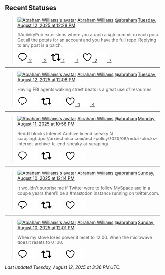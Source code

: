 ## Recent Statuses

> <a href="https://indieweb.social/@abraham"><img alt="Abraham Williams's avatar" src="https://cdn.masto.host/indiewebsocial/accounts/avatars/109/292/540/382/343/163/original/d00f2e03ce9c85b1.jpg" height="24" width="24" ></a> [Abraham Williams](https://indieweb.social/@abraham) [@abraham](https://indieweb.social/@abraham) [Tuesday, August 12, 2025 at 12:28 PM](https://indieweb.social/@abraham/115015790820344755)
>
> #ActivityPub extensions where you attach a #git commit to each post. Get all the potsts for an account and you have the full repo. Replying to any post is a patch.
>
> [![Reply](./images/reply_light.svg#gh-light-mode-only "Reply")&ensp;2](https://indieweb.social/@abraham/115015790820344755#gh-light-mode-only)[![Reply](./images/reply.svg#gh-dark-mode-only "Reply")&ensp;2](https://indieweb.social/@abraham/115015790820344755#gh-dark-mode-only)&emsp;[![Boost](./images/retweet_light.svg#gh-light-mode-only "Boost")&ensp;1](https://indieweb.social/@abraham/115015790820344755#gh-light-mode-only)[![Boost](./images/retweet.svg#gh-dark-mode-only "Boost")&ensp;1](https://indieweb.social/@abraham/115015790820344755#gh-dark-mode-only)&emsp;[![Favorite](./images/like_light.svg#gh-light-mode-only "Favorite")&ensp;2](https://indieweb.social/@abraham/115015790820344755#gh-light-mode-only)[![Favorite](./images/like.svg#gh-dark-mode-only "Favorite")&ensp;2](https://indieweb.social/@abraham/115015790820344755#gh-dark-mode-only)


---

> <a href="https://indieweb.social/@abraham"><img alt="Abraham Williams's avatar" src="https://cdn.masto.host/indiewebsocial/accounts/avatars/109/292/540/382/343/163/original/d00f2e03ce9c85b1.jpg" height="24" width="24" ></a> [Abraham Williams](https://indieweb.social/@abraham) [@abraham](https://indieweb.social/@abraham) [Tuesday, August 12, 2025 at 12:08 PM](https://indieweb.social/@abraham/115015711698264765)
>
> Having FBI agents walking street beats is a great use of resources.
>
> [![Reply](./images/reply_light.svg#gh-light-mode-only "Reply")](https://indieweb.social/@abraham/115015711698264765#gh-light-mode-only)[![Reply](./images/reply.svg#gh-dark-mode-only "Reply")](https://indieweb.social/@abraham/115015711698264765#gh-dark-mode-only)&emsp;[![Boost](./images/retweet_light.svg#gh-light-mode-only "Boost")](https://indieweb.social/@abraham/115015711698264765#gh-light-mode-only)[![Boost](./images/retweet.svg#gh-dark-mode-only "Boost")](https://indieweb.social/@abraham/115015711698264765#gh-dark-mode-only)&emsp;[![Favorite](./images/like_light.svg#gh-light-mode-only "Favorite")&ensp;4](https://indieweb.social/@abraham/115015711698264765#gh-light-mode-only)[![Favorite](./images/like.svg#gh-dark-mode-only "Favorite")&ensp;4](https://indieweb.social/@abraham/115015711698264765#gh-dark-mode-only)


---

> <a href="https://indieweb.social/@abraham"><img alt="Abraham Williams's avatar" src="https://cdn.masto.host/indiewebsocial/accounts/avatars/109/292/540/382/343/163/original/d00f2e03ce9c85b1.jpg" height="24" width="24" ></a> [Abraham Williams](https://indieweb.social/@abraham) [@abraham](https://indieweb.social/@abraham) [Monday, August 11, 2025 at 10:56 PM](https://indieweb.social/@abraham/115012598157147002)
>
> Reddit blocks Internet Archive to end sneaky AI scrapinghttps://arstechnica.com/tech-policy/2025/08/reddit-blocks-internet-archive-to-end-sneaky-ai-scraping/
>
> [![Reply](./images/reply_light.svg#gh-light-mode-only "Reply")](https://indieweb.social/@abraham/115012598157147002#gh-light-mode-only)[![Reply](./images/reply.svg#gh-dark-mode-only "Reply")](https://indieweb.social/@abraham/115012598157147002#gh-dark-mode-only)&emsp;[![Boost](./images/retweet_light.svg#gh-light-mode-only "Boost")](https://indieweb.social/@abraham/115012598157147002#gh-light-mode-only)[![Boost](./images/retweet.svg#gh-dark-mode-only "Boost")](https://indieweb.social/@abraham/115012598157147002#gh-dark-mode-only)&emsp;[![Favorite](./images/like_light.svg#gh-light-mode-only "Favorite")](https://indieweb.social/@abraham/115012598157147002#gh-light-mode-only)[![Favorite](./images/like.svg#gh-dark-mode-only "Favorite")](https://indieweb.social/@abraham/115012598157147002#gh-dark-mode-only)


---

> <a href="https://indieweb.social/@abraham"><img alt="Abraham Williams's avatar" src="https://cdn.masto.host/indiewebsocial/accounts/avatars/109/292/540/382/343/163/original/d00f2e03ce9c85b1.jpg" height="24" width="24" ></a> [Abraham Williams](https://indieweb.social/@abraham) [@abraham](https://indieweb.social/@abraham) [Sunday, August 10, 2025 at 12:14 PM](https://indieweb.social/@abraham/115004411071201899)
>
> It wouldn&#39;t surprise me if Twitter were to follow MySpace and in a couple years there&#39;ll be a #mastodon instance running on twitter.com.
>
> [![Reply](./images/reply_light.svg#gh-light-mode-only "Reply")](https://indieweb.social/@abraham/115004411071201899#gh-light-mode-only)[![Reply](./images/reply.svg#gh-dark-mode-only "Reply")](https://indieweb.social/@abraham/115004411071201899#gh-dark-mode-only)&emsp;[![Boost](./images/retweet_light.svg#gh-light-mode-only "Boost")](https://indieweb.social/@abraham/115004411071201899#gh-light-mode-only)[![Boost](./images/retweet.svg#gh-dark-mode-only "Boost")](https://indieweb.social/@abraham/115004411071201899#gh-dark-mode-only)&emsp;[![Favorite](./images/like_light.svg#gh-light-mode-only "Favorite")](https://indieweb.social/@abraham/115004411071201899#gh-light-mode-only)[![Favorite](./images/like.svg#gh-dark-mode-only "Favorite")](https://indieweb.social/@abraham/115004411071201899#gh-dark-mode-only)


---

> <a href="https://indieweb.social/@abraham"><img alt="Abraham Williams's avatar" src="https://cdn.masto.host/indiewebsocial/accounts/avatars/109/292/540/382/343/163/original/d00f2e03ce9c85b1.jpg" height="24" width="24" ></a> [Abraham Williams](https://indieweb.social/@abraham) [@abraham](https://indieweb.social/@abraham) [Sunday, August 10, 2025 at 12:01 PM](https://indieweb.social/@abraham/115004362010120721)
>
> When my stove loses power it reset to 12:00. When the microwave does it resets to 01:00.
>
> [![Reply](./images/reply_light.svg#gh-light-mode-only "Reply")](https://indieweb.social/@abraham/115004362010120721#gh-light-mode-only)[![Reply](./images/reply.svg#gh-dark-mode-only "Reply")](https://indieweb.social/@abraham/115004362010120721#gh-dark-mode-only)&emsp;[![Boost](./images/retweet_light.svg#gh-light-mode-only "Boost")](https://indieweb.social/@abraham/115004362010120721#gh-light-mode-only)[![Boost](./images/retweet.svg#gh-dark-mode-only "Boost")](https://indieweb.social/@abraham/115004362010120721#gh-dark-mode-only)&emsp;[![Favorite](./images/like_light.svg#gh-light-mode-only "Favorite")](https://indieweb.social/@abraham/115004362010120721#gh-light-mode-only)[![Favorite](./images/like.svg#gh-dark-mode-only "Favorite")](https://indieweb.social/@abraham/115004362010120721#gh-dark-mode-only)


_Last updated Tuesday, August 12, 2025 at 3:36 PM UTC._
